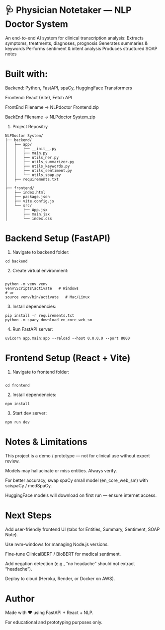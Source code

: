# 🩺 Physician Notetaker — NLP Doctor System 

An end-to-end AI system for clinical transcription analysis:
Extracts symptoms, treatments, diagnoses, prognosis
Generates summaries & keywords
Performs sentiment & intent analysis
Produces structured SOAP notes

# Built with:

Backend: Python, FastAPI, spaCy, HuggingFace Transformers

Frontend: React (Vite), Fetch API

FrontEnd Filename -> NLPdoctor Frontend.zip

BackEnd Filename -> NLPdoctor System.zip


1. Project Repositry
```
NLPDoctor System/
├── backend/
│   ├── app/
│   │   ├── __init__.py
│   │   ├── main.py
│   │   ├── utils_ner.py
│   │   ├── utils_summarizer.py
│   │   ├── utils_keywords.py
│   │   ├── utils_sentiment.py
│   │   └── utils_soap.py
│   ├── requirements.txt
│   
├── frontend/
│   ├── index.html
│   ├── package.json
│   ├── vite.config.js
│   └── src/
│       ├── App.jsx
│       ├── main.jsx
│       └── index.css
```

# Backend Setup (FastAPI)

1. Navigate to backend folder:
```
cd backend
```

2. Create virtual environment:
```

python -m venv venv
venv\Scripts\activate   # Windows
# or
source venv/bin/activate   # Mac/Linux
```

3. Install dependencies:
```
pip install -r requirements.txt
python -m spacy download en_core_web_sm
```

4. Run FastAPI server:
```
uvicorn app.main:app --reload --host 0.0.0.0 --port 8000
```


# Frontend Setup (React + Vite)

1. Navigate to frontend folder:
```

cd frontend
```

2. Install dependencies:
```
npm install

```
3. Start dev server:
```
npm run dev
```

# Notes & Limitations

This project is a demo / prototype — not for clinical use without expert review.

Models may hallucinate or miss entities. Always verify.

For better accuracy, swap spaCy small model (en_core_web_sm) with scispaCy / medSpaCy.

HuggingFace models will download on first run — ensure internet access.

# Next Steps

Add user-friendly frontend UI (tabs for Entities, Summary, Sentiment, SOAP Note).

Use nvm-windows for managing Node.js versions.

Fine-tune ClinicalBERT / BioBERT for medical sentiment.

Add negation detection (e.g., “no headache” should not extract “headache”).

Deploy to cloud (Heroku, Render, or Docker on AWS).

# Author

Made with ❤️ using FastAPI + React + NLP.

For educational and prototyping purposes only.
